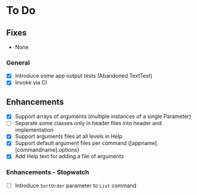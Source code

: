 # To Do

## Fixes

- None

### General

- [X] Introduce some app output tests (Abandoned TextTest)
- [X] Invoke via CI

## Enhancements

- [X] Support arrays of arguments (multiple instances of a single Parameter)
- [ ] Separate some classes only in header files into header and implementation
- [X] Support arguments files at all levels in Help
- [X] Support default argument files per command ([appname].[commandname].options)
- [X] Add Help text for adding a file of arguments

### Enhancements - Stopwatch

- [ ] Introduce `SortOrder` parameter to `List` command

